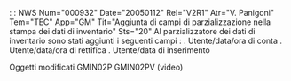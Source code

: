  :  : NWS Num="000932" Date="20050112" Rel="V2R1" Atr="V. Panigoni" Tem="TEC" App="GM" Tit="Aggiunta di campi di parzializzazione nella stampa dei dati di inventario" Sts="20"
Al parzializzatore dei dati di inventario sono stati aggiunti i seguenti campi : 
. Utente/data/ora di conta
. Utente/data/ora di rettifica
. Utente/data di inserimento

Oggetti modificati
GMIN02P
GMIN02PV (video)
